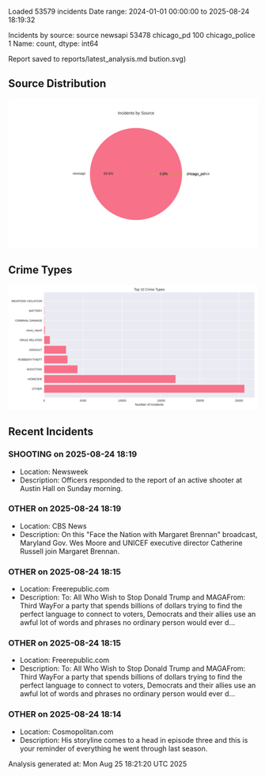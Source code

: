 
Loaded 53579 incidents
Date range: 2024-01-01 00:00:00 to 2025-08-24 18:19:32

Incidents by source:
source
newsapi           53478
chicago_pd          100
chicago_police        1
Name: count, dtype: int64

Report saved to reports/latest_analysis.md
bution.svg)

## Source Distribution
![Source Distribution](images/source_distribution.svg)

## Crime Types
![Crime Types](images/crime_types.svg)

## Recent Incidents

### SHOOTING on 2025-08-24 18:19
- Location: Newsweek
- Description: Officers responded to the report of an active shooter at Austin Hall on Sunday morning.


### OTHER on 2025-08-24 18:19
- Location: CBS News
- Description: On this "Face the Nation with Margaret Brennan" broadcast, Maryland Gov. Wes Moore and UNICEF executive director Catherine Russell join Margaret Brennan.


### OTHER on 2025-08-24 18:15
- Location: Freerepublic.com
- Description: To: All Who Wish to Stop Donald Trump and MAGAFrom: Third WayFor a party that spends billions of dollars trying to find the perfect language to connect to voters, Democrats and their allies use an awful lot of words and phrases no ordinary person would ever d…


### OTHER on 2025-08-24 18:15
- Location: Freerepublic.com
- Description: To: All Who Wish to Stop Donald Trump and MAGAFrom: Third WayFor a party that spends billions of dollars trying to find the perfect language to connect to voters, Democrats and their allies use an awful lot of words and phrases no ordinary person would ever d…


### OTHER on 2025-08-24 18:14
- Location: Cosmopolitan.com
- Description: His storyline comes to a head in episode three and this is your reminder of everything he went through last season.

Analysis generated at: Mon Aug 25 18:21:20 UTC 2025
